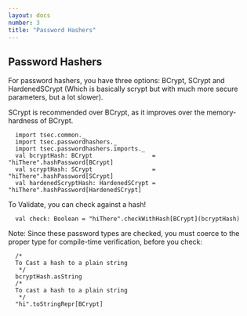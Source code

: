 ```yaml
---
layout: docs
number: 3
title: "Password Hashers"
---
```


## Password Hashers

For password hashers, you have three options: BCrypt, SCrypt and HardenedSCrypt 
(Which is basically scrypt but with much more secure parameters, but a lot slower).

SCrypt is recommended over BCrypt, as it improves over the memory-hardness of BCrypt.

```tut:silent
  import tsec.common._
  import tsec.passwordhashers._
  import tsec.passwordhashers.imports._
  val bcryptHash: BCrypt                 = "hiThere".hashPassword[BCrypt]
  val scryptHash: SCrypt                 = "hiThere".hashPassword[SCrypt]
  val hardenedScryptHash: HardenedSCrypt = "hiThere".hashPassword[HardenedSCrypt]
```

To Validate, you can check against a hash!

```tut:silent
  val check: Boolean = "hiThere".checkWithHash[BCrypt](bcryptHash)
```

Note: Since these password types are checked, you must coerce to the proper type
for compile-time verification, before you check:

```tut
  /*
  To Cast a hash to a plain string
   */
  bcryptHash.asString
  /*
  To cast a hash to a plain string
   */
  "hi".toStringRepr[BCrypt]
```